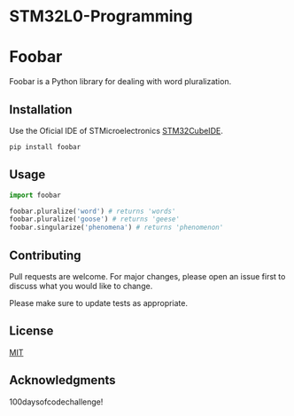 # STM32L0-Programming

# Foobar

Foobar is a Python library for dealing with word pluralization.

## Installation

Use the Oficial IDE of STMicroelectronics [STM32CubeIDE](https://www.st.com/en/development-tools/stm32cubeide.html).

```python
pip install foobar
```

## Usage

```python
import foobar

foobar.pluralize('word') # returns 'words'
foobar.pluralize('goose') # returns 'geese'
foobar.singularize('phenomena') # returns 'phenomenon'
```

## Contributing
Pull requests are welcome. For major changes, please open an issue first to discuss what you would like to change.

Please make sure to update tests as appropriate.

## License
[MIT](https://choosealicense.com/licenses/mit/)

## Acknowledgments

100daysofcodechallenge!  
